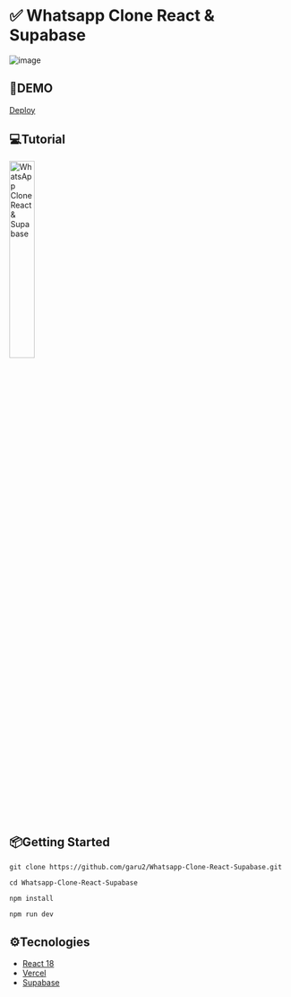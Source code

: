 # ✅ Whatsapp Clone React & Supabase
![image](https://res.cloudinary.com/dqd5x0s7w/image/upload/v1675480454/github/wp-main_vztiqu.png)

## 🚀DEMO
 [Deploy](https://whatsapp-clone-garu2.vercel.app/)
 
## 💻Tutorial
<a href='https://youtu.be/' target='_blank'>
    <img width='30%' src='https://img.youtube.com/vi/mqdefault.jpg' alt='WhatsApp Clone React & Supabase' />
</a>

## 📦Getting Started
```
git clone https://github.com/garu2/Whatsapp-Clone-React-Supabase.git
```
```
cd Whatsapp-Clone-React-Supabase
```
```
npm install
```
```
npm run dev
```
## ⚙Tecnologies
* [React 18](https://reactjs.org/)
* [Vercel](https://vercel.com/)
* [Supabase](https://app.supabase.com/)

